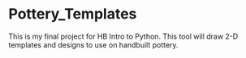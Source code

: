 # Pottery_Templates
This is my final project for HB Intro to Python. This tool will draw 2-D templates and designs to use on handbuilt pottery.

